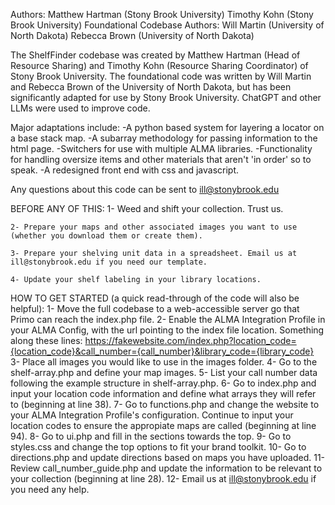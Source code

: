 Authors:
Matthew Hartman (Stony Brook University)
Timothy Kohn (Stony Brook University)
Foundational Codebase Authors:
Will Martin (University of North Dakota)
Rebecca Brown (University of North Dakota)


The ShelfFinder codebase was created by Matthew Hartman (Head of Resource Sharing) 
and Timothy Kohn (Resource Sharing Coordinator) of Stony Brook University. The foundational
code was written by Will Martin and Rebecca Brown of the University of North Dakota, but has been
significantly adapted for use by Stony Brook University. ChatGPT and other LLMs were used to improve code. 

Major adaptations include:
    -A python based system for layering a locator on a base stack map.
    -A subarray methodology for passing information to the html page.
    -Switchers for use with multiple ALMA libraries.
    -Functionality for handling oversize items and other materials that aren't 'in order' so to speak.
    -A redesigned front end with css and javascript. 

Any questions about this code can be sent to ill@stonybrook.edu

BEFORE ANY OF THIS:
    1- Weed and shift your collection. Trust us.
    
    2- Prepare your maps and other associated images you want to use (whether you download them or create them).
    
    3- Prepare your shelving unit data in a spreadsheet. Email us at ill@stonybrook.edu if you need our template.
    
    4- Update your shelf labeling in your library locations.

HOW TO GET STARTED (a quick read-through of the code will also be helpful):
    1- Move the full codebase to a web-accessible server go that Primo can reach the index.php file. 
    2- Enable the ALMA Integration Profile in your ALMA Config, with the url pointing to the index file location.
        Something along these lines: https://fakewebsite.com/index.php?location_code={location_code}&call_number={call_number}&library_code={library_code}
    3- Place all images you would like to use in the images folder.
    4- Go to the shelf-array.php and define your map images.
    5- List your call number data following the example structure in shelf-array.php.
    6- Go to index.php and input your location code information and define what arrays they will refer to (beginning at line 38).
    7- Go to functions.php and change the website to your ALMA Integration Profile's configuration. 
        Continue to input your location codes to ensure the appropiate maps are called (beginning at line 94).
    8- Go to ui.php and fill in the sections towards the top. 
    9- Go to styles.css and change the top options to fit your brand toolkit.
    10- Go to directions.php and update directions based on maps you have uploaded.
    11- Review call_number_guide.php and update the information to be relevant to your collection (beginning at line 28).
    12- Email us at ill@stonybrook.edu if you need any help. 

